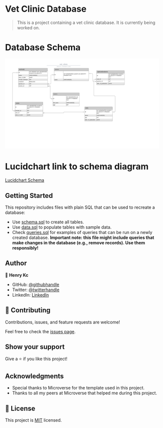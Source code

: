 # Vet Clinic Database

> This is a project containing a vet clinic database. It is currently being worked on.
# Database Schema
![Database Schema](./images/vet_clinic.png)

# Lucidchart link to schema diagram
[Lucidchart Schema](https://lucid.app/lucidchart/1e0def65-66cc-46b3-b64f-3db10c299c06/edit?viewport_loc=75%2C88%2C1880%2C830%2C0_0&invitationId=inv_634610ad-ebc6-4ac0-8ce8-0c7000602864)
## Getting Started

This repository includes files with plain SQL that can be used to recreate a database:

- Use [schema.sql](./schema.sql) to create all tables.
- Use [data.sql](./data.sql) to populate tables with sample data.
- Check [queries.sql](./queries.sql) for examples of queries that can be run on a newly created database. **Important note: this file might include queries that make changes in the database (e.g., remove records). Use them responsibly!**

## Author

👤 **Henry Kc**

- GitHub: [@githubhandle](https://github.com/henrykc24)
- Twitter: [@twitterhandle](https://twitter.com/henrykc24)
- LinkedIn: [LinkedIn](https://linkedin.com/in/henry-kc)


## 🤝 Contributing


Contributions, issues, and feature requests are welcome!

Feel free to check the [issues page](https://github.com/HENRYKC24/vet-clinic-database/issues/).

## Show your support

Give a ⭐️ if you like this project!

## Acknowledgments

- Special thanks to Microverse for the template used in this project.
- Thanks to all my peers at Microverse that helped me during this project.

## 📝 License

This project is [MIT](./LICENSE) licensed.
